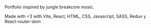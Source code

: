 Portfolio inspired by jungle breakcore music. 

Made with <3 with Vite, React, HTML, CSS, Javascript, SASS, Redux y React-router-dom
